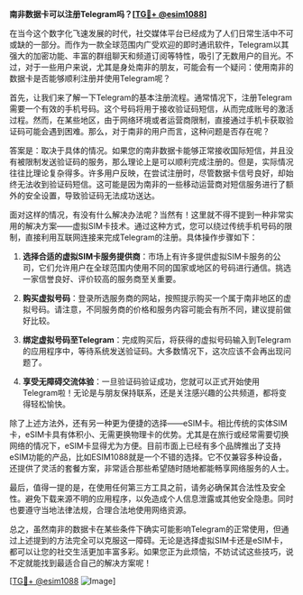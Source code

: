 **南非数据卡可以注册Telegram吗？[[TG💪+ @esim1088](https://t.me/s/esim1088)]**

在当今这个数字化飞速发展的时代，社交媒体平台已经成为了人们日常生活中不可或缺的一部分。而作为一款全球范围内广受欢迎的即时通讯软件，Telegram以其强大的加密功能、丰富的群组聊天和频道订阅等特性，吸引了无数用户的目光。不过，对于一些用户来说，尤其是身处南非的朋友，可能会有一个疑问：使用南非的数据卡是否能够顺利注册并使用Telegram呢？

首先，让我们来了解一下Telegram的基本注册流程。通常情况下，注册Telegram需要一个有效的手机号码。这个号码将用于接收验证码短信，从而完成账号的激活过程。然而，在某些地区，由于网络环境或者运营商限制，直接通过手机卡获取验证码可能会遇到困难。那么，对于南非的用户而言，这种问题是否存在呢？

答案是：取决于具体的情况。如果您的南非数据卡能够正常接收国际短信，并且没有被限制发送验证码的服务，那么理论上是可以顺利完成注册的。但是，实际情况往往比理论复杂得多。许多用户反映，在尝试注册时，尽管数据卡信号良好，却始终无法收到验证码短信。这可能是因为南非的一些移动运营商对短信服务进行了额外的安全设置，导致验证码无法成功送达。

面对这样的情况，有没有什么解决办法呢？当然有！这里就不得不提到一种非常实用的解决方案——虚拟SIM卡技术。通过这种方式，您可以绕过传统手机号码的限制，直接利用互联网连接来完成Telegram的注册。具体操作步骤如下：

1. **选择合适的虚拟SIM卡服务提供商**：市场上有许多提供虚拟SIM卡服务的公司，它们允许用户在全球范围内使用不同的国家或地区的号码进行通信。挑选一家信誉良好、评价较高的服务商至关重要。
   
2. **购买虚拟号码**：登录所选服务商的网站，按照提示购买一个属于南非地区的虚拟号码。请注意，不同服务商的价格和服务内容可能会有所不同，建议提前做好比较。

3. **绑定虚拟号码至Telegram**：完成购买后，将获得的虚拟号码输入到Telegram的应用程序中，等待系统发送验证码。大多数情况下，这次应该不会再出现问题了。

4. **享受无障碍交流体验**：一旦验证码验证成功，您就可以正式开始使用Telegram啦！无论是与朋友保持联系，还是关注感兴趣的公共频道，都将变得轻松愉快。

除了上述方法外，还有另一种更为便捷的选择——eSIM卡。相比传统的实体SIM卡，eSIM卡具有体积小、无需更换物理卡的优势。尤其是在旅行或经常需要切换网络的情况下，eSIM卡显得尤为方便。目前市面上已经有多个品牌推出了支持eSIM功能的产品，比如ESIM1088就是一个不错的选择。它不仅兼容多种设备，还提供了灵活的套餐方案，非常适合那些希望随时随地都能畅享网络服务的人士。

最后，值得一提的是，在使用任何第三方工具之前，请务必确保其合法性及安全性。避免下载来源不明的应用程序，以免造成个人信息泄露或其他安全隐患。同时也要遵守当地法律法规，合理合法地使用网络资源。

总之，虽然南非的数据卡在某些条件下确实可能影响Telegram的正常使用，但通过上述提到的方法完全可以克服这一障碍。无论是选择虚拟SIM卡还是eSIM卡，都可以让您的社交生活更加丰富多彩。如果您正为此烦恼，不妨试试这些技巧，说不定就能找到最适合自己的解决方案呢！

[[TG💪+ @esim1088](https://t.me/s/esim1088) ![Image](https://i.postimg.cc/4NQfJmqS/Snipaste-2025-05-13-00-14-12.png)]